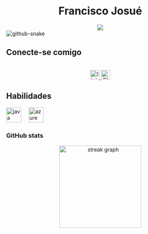 <h1 align="center">Francisco Josué</h1>

<div align="center">
  <img src="https://visitor-badge.laobi.icu/badge?page_id=FranciscoJosue.FranciscoJosue&" />
</div>

<picture>
  <source media="(prefers-color-scheme: dark)" srcset="github-snake-dark.svg" />
  <source media="(prefers-color-scheme: light)" srcset="github-snake.svg" />
  <img alt="github-snake" src="github-snake.svg" />
</picture>

<h2 align="left">Conecte-se comigo</h2>

<br clear="both">

<div align="center">
  <a href="https://www.linkedin.com/in/francisco-josu%C3%A9-gon%C3%A7alves-da-silva-2b7598284/" target="_blank">
    <img src="https://img.shields.io/static/v1?message=LinkedIn&logo=linkedin&label=&color=0077B5&logoColor=white&labelColor=&style=for-the-badge" height="25" alt="linkedin logo" />
  </a>
  <a href="https://www.dio.me/users/franciscojosuegoncalvesdasilva" target="_blank">
    <img src="https://img.shields.io/badge/-Meu%20Perfil%20na%20DIO-30A3DC?style=for-the-badge" height="25" alt="DIO profile" />
  </a>
</div>

<h2 align="left">Habilidades</h2>

<div align="left">
  <img src="https://skillicons.dev/icons?i=java" height="40" alt="java logo" />
  <img width="12" />
  <img src="https://skillicons.dev/icons?i=azure" height="40" alt="azure logo" />
</div>

<h3 align="left">GitHub stats</h3>

<div align="center">
  <img src="https://streak-stats.demolab.com?user=FranciscoJosue&locale=en&mode=daily&theme=dark&hide_border=false&border_radius=5&order=3" height="220" alt="streak graph" />
</div>

